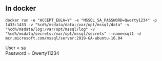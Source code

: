 <h2>In docker</h2>

````
docker run -e "ACCEPT_EULA=Y" -e "MSSQL_SA_PASSWORD=Qwerty1234" -p 1433:1433 -v "%cd%/msdata/data:/var/opt/mssql/data" -v "%cd%/msdata/log:/var/opt/mssql/log" -v "%cd%/msdata/secrets:/var/opt/mssql/secrets" --name=sql1 -d mcr.microsoft.com/mssql/server:2019-GA-ubuntu-16.04
````
User = sa<br>
Password = Qwerty11234<br>